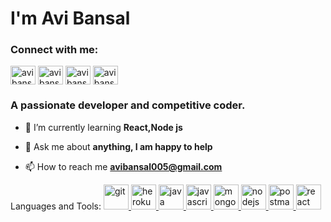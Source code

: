 <h1>I'm Avi Bansal</h1>
<h3 align="left">Connect with me:</h3>
<p align="left">
<a href="https://linkedin.com/in/avi bansal" target="blank"><img align="center" src="https://cdn.jsdelivr.net/npm/simple-icons@3.0.1/icons/linkedin.svg" alt="avi bansal" height="30" width="40" /></a>
<a href="https://instagram.com/avibansal.12" target="blank"><img align="center" src="https://cdn.jsdelivr.net/npm/simple-icons@3.0.1/icons/instagram.svg" alt="avibansal.12" height="30" width="40" /></a>
<a href="https://codeforces.com/profile/avibansal005" target="blank"><img align="center" src="https://cdn.jsdelivr.net/npm/simple-icons@3.0.1/icons/codeforces.svg" alt="avibansal005" height="30" width="40" /></a>
<a href="https://www.leetcode.com/avibansal005" target="blank"><img align="center" src="https://cdn.jsdelivr.net/npm/simple-icons@3.0.1/icons/leetcode.svg" alt="avibansal005" height="30" width="40" /></a>
</p>
<h3>A passionate developer and competitive coder.</h3>

- 🌱 I’m currently learning **React,Node js**

- 💬 Ask me about **anything, I am happy to help**

- 📫 How to reach me **avibansal005@gmail.com**




<p align="left">Languages and Tools: <a href="https://git-scm.com/" target="_blank"> <img src="https://www.vectorlogo.zone/logos/git-scm/git-scm-icon.svg" alt="git" width="40" height="40"/> </a> <a href="https://heroku.com" target="_blank"> <img src="https://www.vectorlogo.zone/logos/heroku/heroku-icon.svg" alt="heroku" width="40" height="40"/> </a> <a href="https://www.java.com" target="_blank"> <img src="https://devicons.github.io/devicon/devicon.git/icons/java/java-original-wordmark.svg" alt="java" width="40" height="40"/> </a> <a href="https://developer.mozilla.org/en-US/docs/Web/JavaScript" target="_blank"> <img src="https://devicons.github.io/devicon/devicon.git/icons/javascript/javascript-original.svg" alt="javascript" width="40" height="40"/> </a> <a href="https://www.mongodb.com/" target="_blank"> <img src="https://devicons.github.io/devicon/devicon.git/icons/mongodb/mongodb-original-wordmark.svg" alt="mongodb" width="40" height="40"/> </a> <a href="https://nodejs.org" target="_blank"> <img src="https://devicons.github.io/devicon/devicon.git/icons/nodejs/nodejs-original-wordmark.svg" alt="nodejs" width="40" height="40"/> </a> <a href="https://postman.com" target="_blank"> <img src="https://www.vectorlogo.zone/logos/getpostman/getpostman-icon.svg" alt="postman" width="40" height="40"/> </a> <a href="https://reactjs.org/" target="_blank"> <img src="https://devicons.github.io/devicon/devicon.git/icons/react/react-original-wordmark.svg" alt="react" width="40" height="40"/> </a> </p>
